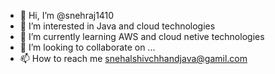 - 👋 Hi, I’m @snehraj1410
- 👀 I’m interested in Java and cloud technologies
- 🌱 I’m currently learning AWS and cloud netive technologies
- 💞️ I’m looking to collaborate on ...
- 📫 How to reach me snehalshivchhandjava@gamil.com

<!---
snehraj1410/snehraj1410 is a ✨ special ✨ repository because its `README.md` (this file) appears on your GitHub profile.
You can click the Preview link to take a look at your changes.
--->

